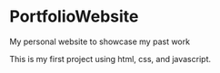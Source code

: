# PortfolioWebsite
My personal website to showcase my past work


This is my first project using html, css, and javascript.  
